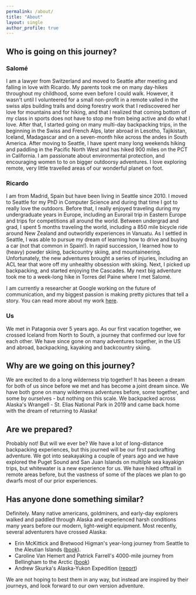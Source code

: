```yaml
---
permalink: /about/
title: "About"
layout: single
author_profile: true
---
```


## Who is going on this journey?

### Salomé
I am a lawyer from Switzerland and moved to Seattle after meeting and falling in love with Ricardo. My parents took me on many day-hikes throughout my childhood, some even before I could walk. However, it wasn't until I volunteered for a small non-profit in a remote valled in the swiss alps building trails and doing forestry work that I rediscovered her love for mountains and for hiking, and that I realized that coming bottom of my class in sports does not have to stop me from being active and do what I love. After that, I started going on many multi-day backpacking trips, in the beginning in the Swiss and French Alps, later abroad in Lesotho, Tajikistan, Iceland, Madagascar and on a seven-month hike across the andes in South America. After moving to Seattle, I have spent many long weekends hiking and paddling in the Pacific North West and has hiked 900 miles on the PCT in California. I am passionate about environmental protection, and encouraging women to to on bigger outdoorsy adventures. I love exploring remote, very little travelled areas of our wonderful planet on foot.

### Ricardo 
I am from Madrid, Spain but have been living in Seattle since 2010. I moved to Seattle for my PhD in Computer Science and during that time I got to really love the outdoors. Before that, I really enjoyed traveling during my undergraduate years in Europe, including an Eurorail trip in Eastern Europe and trips for competitions all around the world. Between undergrad and grad, I spent 5 months traveling the world, including a 850 mile bicycle ride around New Zealand and outworldly experiences in Vanuatu. As I settled in Seattle, I was able to pursue my dream of learning how to drive and buying a car (not that common in Spain!). In rapid succession, I learned how to (heavy) powder skiing, backcountry skiing, and mountaineering. Unfortunately, the new adventures brought a series of injuries, including an ACL tear that wore off my unhealthy obsession with skiing. Next, I picked up backpacking, and started enjoying the Cascades. My next big adventure took me to a week-long hike in Torres del Paine where I met Salomé.

I am currently a researcher at Google working on the future of communication, and my biggest passion is making pretty pictures that tell a story. You can read more about my work [here](http://ricardomartinbrualla.com).

### Us

We met in Patagonia over 5 years ago. As our first vacation together, we crossed Iceland from North to South, a journey that confirmed our love for each other. We have since gone on many adventures together, in the US and abroad, backpacking, kayaking and backcountry skiing.

## Why are we going on this journey?

We are excited to do a long wilderness trip together! It has beeen a dream for both of us since before we met and has become a joint dream since. We have both gone on many wilderness adventures before, some together, and some by ourselves - but nothing on this scale. We backpacked across Alaska's Wrangell - St. Elias National Park in 2019 and came back home with the dream of returning to Alaska!  

## Are we prepared?

Probably not! But will we ever be? We have a lot of long-distance backpacking experiences, but this journed will be our first packrafting adventure. We got into seakayaking a couple of years ago and we have explored the Puget Sound and San Juan Islands on multilple sea kayakign trips, but whitewater is a new experience for us. We have hiked offtrail in remote areas before, but the vastness of some of the places we plan to go dwarfs most of our prior experiences. 

## Has anyone done something similar?

Definitely. Many native americans, goldminers, and early-day explorers walked and paddled through Alaska and experienced harsh conditions many years before our modern, light-weight equipment. Most recently, several adventurers have crossed Alaska:

- Erin McKittick and Bretwood Higman's year-long journey from Seattle to the Aleutian Islands ([book](http://www.groundtruthtrekking.org/Book/)).
- Caroline Van Hemert and Patrick Farrell's 4000-mile journey from Bellingham to the Arctic ([book](https://www.carolinevanhemert.com/book))
- Andrew Skurka's Alaska-Yukon Expedition ([report](https://andrewskurka.com/adventures/alaska-yukon-expedition/))

We are not hoping to best them in any way, but instead are inspired by their journeys, and look forward to our own version adventure.
